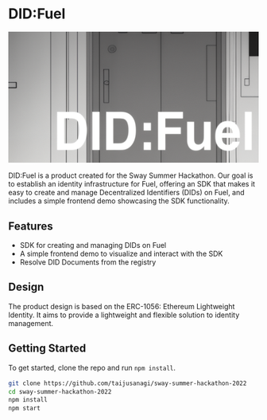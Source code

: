 # DID:Fuel

![banner](./assets/banner.png)

DID:Fuel is a product created for the Sway Summer Hackathon. Our goal is to establish an identity infrastructure for Fuel, offering an SDK that makes it easy to create and manage Decentralized Identifiers (DIDs) on Fuel, and includes a simple frontend demo showcasing the SDK functionality.

## Features

- SDK for creating and managing DIDs on Fuel
- A simple frontend demo to visualize and interact with the SDK
- Resolve DID Documents from the registry

## Design

The product design is based on the ERC-1056: Ethereum Lightweight Identity. It aims to provide a lightweight and flexible solution to identity management.

## Getting Started

To get started, clone the repo and run `npm install`.

```bash
git clone https://github.com/taijusanagi/sway-summer-hackathon-2022
cd sway-summer-hackathon-2022
npm install
npm start
```
